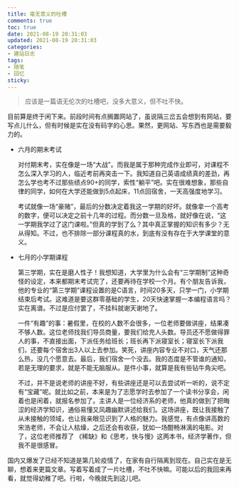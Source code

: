 ```yaml
---
title: 毫无意义的吐槽
comments: true
toc: true
date: 2021-08-19 20:31:03
updated: 2021-08-19 20:31:03
categories:
- 建站日志
tags:
- 随笔
- 回忆
sticky:
---
```


>应该是一篇语无伦次的吐槽吧，没多大意义，但不吐不快。

目前算是终于闲下来。前段时间有点搁置网站了，虽说隔三岔五会想到有网站，要写点儿什么，但有时候是实在没有码字的心思。果然，更网站、写东西也是需要毅力的。

<!-- more -->

- 六月的期末考试

  对付期末考，实在像是一场“大战”。而我是属于那种完成作业即可，对课程不怎么深入学习的人，临近考前再突击一下。我知道自己英语成绩真的差劲，再怎么学也考不过那些绩点90+的同学，索性“躺平”吧。实在很难想象，那些自律的同学，如何在大学还能做到5点起床，11点回宿舍，一天高强度地学习。

  考试就像一场“豪赌”，最后的分数决定着我这一学期的好坏。就像拿一个高考的数字，便可以决定之前十几年的过程。而分数一旦及格，就好像在说，“这一学期我学过了这门课啦。”但真的学到了么？其中真正掌握的知识有多少？无从得知。不过，也不排除一部分课程真的水，到底有没有存在于大学课堂的意义。

- 七月的小学期课程

  第三学期，实在是磨人性子！我想知道，大学里为什么会有“三学期制”这种奇怪的设定，本来都期末考试完了，还要再待在学校一个月。有个朋友告诉我，他的专业的“第三学期”课程设置的是C语言，时间20多天，只学一门，小学期结束后考试。这难道是要这群零基础的学生，20天快速掌握一本编程语言吗？实在离谱。不过是应付罢了，不挂科就谢天谢地了。

  一件“有趣”的事：暑假里，在校的人数不会很多，一位老师要做讲座，结果凑不够人数。这位老师找我们导员商量，要我们给充人头数。导员还不愿做得罪人的事，不直接出面，下派任务给班长；班长再下派寝室长；寝室长下派我们，还要每个宿舍出3人以上去参加。笑死，讲座内容专业不对口，天气还那么热，没几个愿意去。最后，我们宿舍一个没去。我的态度是不管谁的通知，若是无理的要求，就是不能无脑服从。是件小事，就算是我有些钻牛角尖吧。

  不过，并不是说老师的讲座不好，有些讲座还是可以去尝试听一听的，说不定有“宝藏”呢。就比如之前，本来是为了志愿学时去参加了一个读书分享会，闲着也是闲着，就报名参加了。主讲人是一位经济系的老师，他真的做到了把晦涩的经济学知识，通俗易懂又风趣幽默讲述给我们。这场讲座，既让我接触了从未接触的领域，也让我亲眼见识到了人格的魅力。我感觉，有点像讲高数的宋浩老师，不会让人枯燥，之后还会有收获，犹如一场酣畅淋漓的电影。对了，这位老师推荐了 《稀缺》和《思考，快与慢》这两本书，经济学著作，但我不是很感冒。

国内又爆发了已经不知道是第几轮疫情了，在家有自行隔离到现在。自己实在是无聊，想着来更篇文章。写着写着成了一片吐槽，不吐不快嘛。可能以后的我回来再看，就觉得幼稚了吧。行啦，今晚就先到这儿吧。